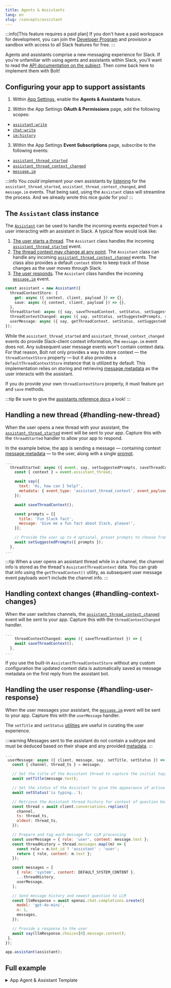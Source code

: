 ```yaml
---
title: Agents & Assistants
lang: en
slug: /concepts/assistant
---
```


:::info[This feature requires a paid plan]
If you don't have a paid workspace for development, you can join the [Developer Program](https://api.slack.com/developer-program) and provision a sandbox with access to all Slack features for free.
:::

Agents and assistants comprise a new messaging experience for Slack. If you're unfamiliar with using agents and assistants within Slack, you'll want to read the [API documentation on the subject](https://api.slack.com/docs/apps/ai). Then come back here to implement them with Bolt!

## Configuring your app to support assistants 

1. Within [App Settings](https://api.slack.com/apps), enable the **Agents & Assistants** feature.

2. Within the App Settings **OAuth & Permissions** page, add the following scopes: 
  * [`assistant:write`](https://api.slack.com/scopes/assistant:write)
  * [`chat:write`](https://api.slack.com/scopes/chat:write)
  * [`im:history`](https://api.slack.com/scopes/im:history)

3. Within the App Settings **Event Subscriptions** page, subscribe to the following events: 
  * [`assistant_thread_started`](https://api.slack.com/events/assistant_thread_started)
  * [`assistant_thread_context_changed`](https://api.slack.com/events/assistant_thread_context_changed)
  * [`message.im`](https://api.slack.com/events/message.im)

:::info
You _could_ implement your own assistants by [listening](/concepts/event-listening) for the `assistant_thread_started`, `assistant_thread_context_changed`, and `message.im` events. That being said, using the `Assistant` class will streamline the process. And we already wrote this nice guide for you!
:::

## The `Assistant` class instance

The [`Assistant`](/reference#the-assistantconfig-configuration-object) can be used to handle the incoming events expected from a user interacting with an assistant in Slack. A typical flow would look like:

1. [The user starts a thread](#handling-new-thread). The `Assistant` class handles the incoming [`assistant_thread_started`](https://api.slack.com/events/assistant_thread_started) event.
2. [The thread context may change at any point](#handling-context-changes). The `Assistant` class can handle any incoming [`assistant_thread_context_changed`](https://api.slack.com/events/assistant_thread_context_changed) events. The class also provides a default `context` store to keep track of those changes as the user moves through Slack.
3. [The user responds](#handling-user-response). The `Assistant` class handles the incoming [`message.im`](https://api.slack.com/events/message.im) event. 

```ts
const assistant = new Assistant({
  threadContextStore: {
    get: async ({ context, client, payload }) => {},
    save: async ({ context, client, payload }) => {},
  },
  threadStarted: async ({ say, saveThreadContext, setStatus, setSuggestedPrompts, setTitle }) => {},
  threadContextChanged: async ({ say, setStatus, setSuggestedPrompts, setTitle }) => {},
  userMessage: async ({ say, getThreadContext, setStatus, setSuggestedPrompts, setTitle }) => {},
});
```

While the `assistant_thread_started` and `assistant_thread_context_changed` events do provide Slack-client context information, the `message.im` event does not. Any subsequent user message events won't contain context data. For that reason, Bolt not only provides a way to store context — the `threadContextStore` property — but it also provides a `DefaultThreadContextStore` instance that is utilized by default. This implementation relies on storing and retrieving [message metadata](https://api.slack.com/metadata/using) as the user interacts with the assistant. 

If you do provide your own `threadContextStore` property, it must feature `get` and `save` methods.

:::tip
Be sure to give the [assistants reference docs](/reference#assistants) a look!
:::

## Handling a new thread {#handling-new-thread}

When the user opens a new thread with your assistant, the [`assistant_thread_started`](https://api.slack.com/events/assistant_thread_started) event will be sent to your app. Capture this with the `threadStarted` handler to allow your app to respond. 

In the example below, the app is sending a message — containing context [message metadata](https://api.slack.com/metadata/using) — to the user, along with a single [prompt](https://api.slack.com/methods/assistant.threads.setSuggestedPrompts).

```js
...
  threadStarted: async ({ event, say, setSuggestedPrompts, saveThreadContext }) => {
    const { context } = event.assistant_thread;

    await say({
      text: 'Hi, how can I help?',
      metadata: { event_type: 'assistant_thread_context', event_payload: context },
    });

    await saveThreadContext();

    const prompts = [{
      title: 'Fun Slack fact',
      message: 'Give me a fun fact about Slack, please!',
    }];

    // Provide the user up to 4 optional, preset prompts to choose from.
    await setSuggestedPrompts({ prompts });
  },
...
```

:::tip
When a user opens an assistant thread while in a channel, the channel info is stored as the thread's `AssistantThreadContext` data. You can grab that info using the `getThreadContext()` utility, as subsequent user message event payloads won't include the channel info. 
:::

## Handling context changes {#handling-context-changes}

When the user switches channels, the [`assistant_thread_context_changed`](https://api.slack.com/events/assistant_thread_context_changed) event will be sent to your app. Capture this with the `threadContextChanged` handler.

```js
...
    threadContextChanged: async ({ saveThreadContext }) => {
    await saveThreadContext();
  },
...
```

If you use the built-in `AssistantThreadContextStore` without any custom configuration the updated context data is automatically saved as message metadata on the first reply from the assistant bot.

## Handling the user response {#handling-user-response}

When the user messages your assistant, the [`message.im`](https://api.slack.com/events/message.im) event will be sent to your app. Capture this with the `userMessage` handler. 

The `setTitle` and `setStatus` [utilities](/reference#the-assistantconfig-configuration-object) are useful in curating the user experience. 

:::warning
Messages sent to the assistant do not contain a subtype and must be deduced based on their shape and any provided [metadata](https://api.slack.com/metadata/using).
:::

 ```js
 ...
  userMessage: async ({ client, message, say, setTitle, setStatus }) => {
    const { channel, thread_ts } = message;

    // Set the title of the Assistant thread to capture the initial topic/question
    await setTitle(message.text);

    // Set the status of the Assistant to give the appearance of active processing.
    await setStatus('is typing..');

    // Retrieve the Assistant thread history for context of question being asked
    const thread = await client.conversations.replies({
      channel,
      ts: thread_ts,
      oldest: thread_ts,
    });

    // Prepare and tag each message for LLM processing
    const userMessage = { role: 'user', content: message.text };
    const threadHistory = thread.messages.map((m) => {
      const role = m.bot_id ? 'assistant' : 'user';
      return { role, content: m.text };
    });

    const messages = [
      { role: 'system', content: DEFAULT_SYSTEM_CONTENT },
      ...threadHistory,
      userMessage,
    ];

    // Send message history and newest question to LLM
    const llmResponse = await openai.chat.completions.create({
      model: 'gpt-4o-mini',
      n: 1,
      messages,
    });

    // Provide a response to the user
    await say(llmResponse.choices[0].message.content);
  },
});

app.assistant(assistant);
```

## Full example

<details>
<summary>App Agent & Assistant Template</summary>

Below is the `app.js` file of the [App Agent & Assistant Template repo](https://github.com/slack-samples/bolt-js-assistant-template/) we've created for you to build off of. 

```js reference title="app.js"
https://github.com/slack-samples/bolt-js-assistant-template/blob/main/app.js
```
</details>